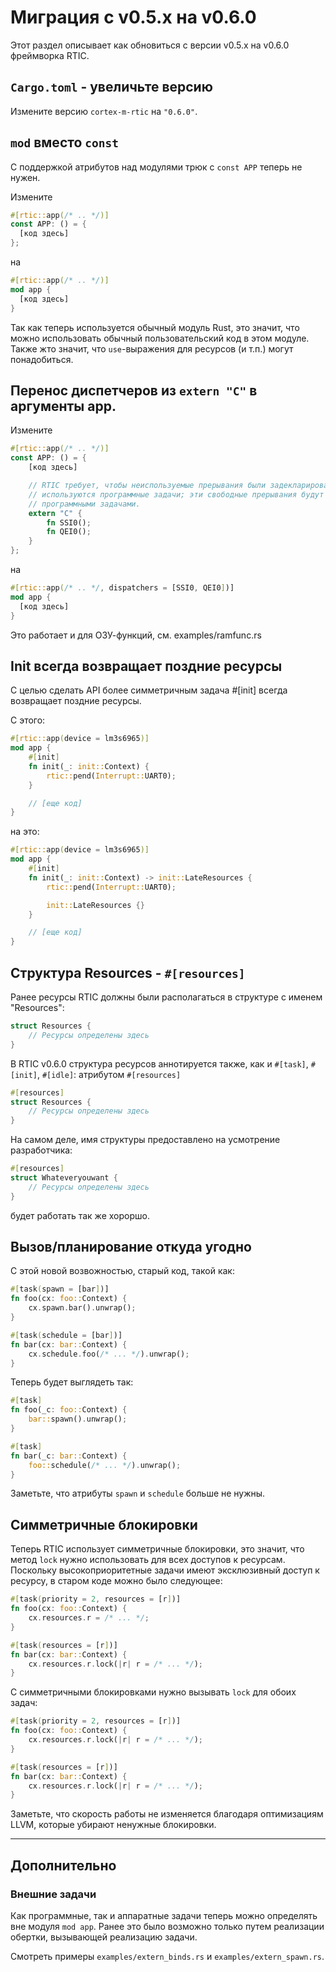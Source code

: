 # Миграция с v0.5.x на v0.6.0

Этот раздел описывает как обновиться с версии v0.5.x на v0.6.0 фреймворка RTIC.

## `Cargo.toml` - увеличьте версию

Измените версию `cortex-m-rtic` на `"0.6.0"`.

## `mod` вместо `const`

С поддержкой атрибутов над модулями трюк с `const APP` теперь не нужен.

Измените

``` rust
#[rtic::app(/* .. */)]
const APP: () = {
  [код здесь]
};
```

на

``` rust
#[rtic::app(/* .. */)]
mod app {
  [код здесь]
}
```

Так как теперь используется обычный модуль Rust, это значит, что можно использовать
обычный пользовательский код в этом модуле.
Также жто значит, что `use`-выражения для ресурсов (и т.п.) могут понадобиться.

## Перенос диспетчеров из `extern "C"` в аргументы app.

Измените

``` rust
#[rtic::app(/* .. */)]
const APP: () = {
    [код здесь]

    // RTIC требует, чтобы неиспользуемые прерывания были задекларированы в блоке extern, когда
    // используются программные задачи; эти свободные прерывания будут использованы для управления
    // программными задачами.
    extern "C" {
        fn SSI0();
        fn QEI0();
    }
};
```

на

``` rust
#[rtic::app(/* .. */, dispatchers = [SSI0, QEI0])]
mod app {
  [код здесь]
}
```

Это работает и для ОЗУ-функций, см. examples/ramfunc.rs


## Init всегда возвращает поздние ресурсы

С целью сделать API более симметричным задача #[init] всегда возвращает поздние ресурсы.

С этого:

``` rust
#[rtic::app(device = lm3s6965)]
mod app {
    #[init]
    fn init(_: init::Context) {
        rtic::pend(Interrupt::UART0);
    }

    // [еще код]
}
```

на это:

``` rust
#[rtic::app(device = lm3s6965)]
mod app {
    #[init]
    fn init(_: init::Context) -> init::LateResources {
        rtic::pend(Interrupt::UART0);

        init::LateResources {}
    }

    // [еще код]
}
```

## Структура Resources - `#[resources]`

Ранее ресурсы RTIC должны были располагаться в структуре с именем "Resources":

``` rust
struct Resources {
    // Ресурсы определены здесь
}
```

В RTIC v0.6.0 структура ресурсов аннотируется также, как и
`#[task]`, `#[init]`, `#[idle]`: атрибутом `#[resources]`

``` rust
#[resources]
struct Resources {
    // Ресурсы определены здесь
}
```

На самом деле, имя структуры предоставлено на усмотрение разработчика:

``` rust
#[resources]
struct Whateveryouwant {
    // Ресурсы определены здесь
}
```

будет работать так же хороршо.

## Вызов/планирование откуда угодно

С этой новой возвожностью, старый код, такой как:


``` rust
#[task(spawn = [bar])]
fn foo(cx: foo::Context) {
    cx.spawn.bar().unwrap();
}

#[task(schedule = [bar])]
fn bar(cx: bar::Context) {
    cx.schedule.foo(/* ... */).unwrap();
}
```

Теперь будет выглядеть так:

``` rust
#[task]
fn foo(_c: foo::Context) {
    bar::spawn().unwrap();
}

#[task]
fn bar(_c: bar::Context) {
    foo::schedule(/* ... */).unwrap();
}
```

Заметьте, что атрибуты `spawn` и `schedule` больше не нужны.

## Симметричные блокировки

Теперь RTIC использует симметричные блокировки, это значит, что метод `lock` нужно использовать для
всех доступов к ресурсам. Поскольку высокоприоритетные задачи имеют эксклюзивный доступ к ресурсу,
в старом коде можно было следующее:

``` rust
#[task(priority = 2, resources = [r])]
fn foo(cx: foo::Context) {
    cx.resources.r = /* ... */;
}

#[task(resources = [r])]
fn bar(cx: bar::Context) {
    cx.resources.r.lock(|r| r = /* ... */);
}
```

С симметричными блокировками нужно вызывать `lock` для обоих задач:

``` rust
#[task(priority = 2, resources = [r])]
fn foo(cx: foo::Context) {
    cx.resources.r.lock(|r| r = /* ... */);
}

#[task(resources = [r])]
fn bar(cx: bar::Context) {
    cx.resources.r.lock(|r| r = /* ... */);
}
```

Заметьте, что скорость работы не изменяется благодаря оптимизациям LLVM, которые убирают ненужные блокировки.

---

## Дополнительно

### Внешние задачи

Как программные, так и аппаратные задачи теперь можно определять вне модуля `mod app`.
Ранее это было возможно только путем реализации обертки, вызывающей реализацию задачи.

Смотреть примеры `examples/extern_binds.rs` и `examples/extern_spawn.rs`.

